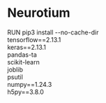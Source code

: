 # Neurotium


RUN pip3 install --no-cache-dir \
    tensorflow==2.13.1 \
    keras==2.13.1 \
    pandas-ta \
    scikit-learn \
    joblib \
    psutil \
    numpy==1.24.3 \
    h5py==3.8.0
